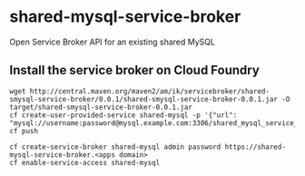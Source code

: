 # shared-mysql-service-broker
Open Service Broker API for an existing shared MySQL

## Install the service broker on Cloud Foundry

```
wget http://central.maven.org/maven2/am/ik/servicebroker/shared-smysql-service-broker/0.0.1/shared-smysql-service-broker-0.0.1.jar -O target/shared-smysql-service-broker-0.0.1.jar
cf create-user-provided-service shared-mysql -p '{"url": "mysql://username:password@mysql.example.com:3306/shared_mysql_service_broker"}'
cf push
```


```
cf create-service-broker shared-mysql admin password https://shared-mysql-service-broker.<apps domain>
cf enable-service-access shared-mysql
```
